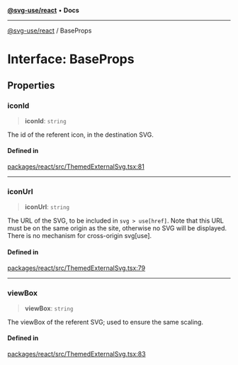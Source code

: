 [**@svg-use/react**](../README.md) • **Docs**

---

[@svg-use/react](../README.md) / BaseProps

# Interface: BaseProps

## Properties

### iconId

> **iconId**: `string`

The id of the referent icon, in the destination SVG.

#### Defined in

[packages/react/src/ThemedExternalSvg.tsx:81](https://github.com/fpapado/svg-use/blob/main/packages/react/src/ThemedExternalSvg.tsx#L81)

---

### iconUrl

> **iconUrl**: `string`

The URL of the SVG, to be included in `svg > use[href]`. Note that this URL must
be on the same origin as the site, otherwise no SVG will be displayed. There is
no mechanism for cross-origin svg[use].

#### Defined in

[packages/react/src/ThemedExternalSvg.tsx:79](https://github.com/fpapado/svg-use/blob/main/packages/react/src/ThemedExternalSvg.tsx#L79)

---

### viewBox

> **viewBox**: `string`

The viewBox of the referent SVG; used to ensure the same scaling.

#### Defined in

[packages/react/src/ThemedExternalSvg.tsx:83](https://github.com/fpapado/svg-use/blob/main/packages/react/src/ThemedExternalSvg.tsx#L83)
